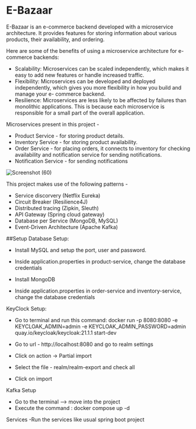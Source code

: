 # E-Bazaar
E-Bazaar is an e-commerce backend developed with a microservice architecture. It provides features for storing information about various products, their availability, and ordering.

Here are some of the benefits of using a microservice architecture for e-commerce backends:

 - Scalability: Microservices can be scaled independently, which makes it easy to add new features or handle increased traffic.
 - Flexibility: Microservices can be developed and deployed independently, which gives you more flexibility in how you build and manage your e-    commerce backend.
 - Resilience: Microservices are less likely to be affected by failures than monolithic applications. This is because each microservice is responsible for a small part of the overall application.

Microservices present in this project -
- Product Service - for storing product details.
- Inventory Service - for storing product availability.
- Order Service - for placing orders, it connects to inventory for checking availability and notification service for sending notifications.
- Notification Service - for sending notifications 


![Screenshot (60)](https://github.com/followCode/E-Bazaar/assets/47175098/a1a7ff34-5432-448c-8cb6-8d96cb935601)

This project makes use of the following patterns -
- Service discorvery (Netflix Eureka)
- Circuit Breaker (Resilience4J)
- Distributed tracing (Zipkin, Sleuth)
- API Gateway (Spring cloud gateway)
- Database per Service (MongoDB, MySQL)
- Event-Driven Architecture (Apache Kafka)

##Setup
Database Setup:
- Install MySQL and setup the port, user and password.
- Inside application.properties in product-service, change the database credentials

- Install MongoDB
- Inside application.properties in order-service and inventory-service, change the database credentials

KeyClock Setup:
- Go to terminal and run this command:
docker run -p 8080:8080 -e KEYCLOAK_ADMIN=admin -e KEYCLOAK_ADMIN_PASSWORD=admin quay.io/keycloak/keycloak:21.1.1 start-dev

- Go to url - http://localhost:8080 and go to realm settings
- Click on action -> Partial import
- Select the file - realm/realm-export and check all
- Click on import

Kafka Setup
- Go to the terminal --> move into the project 
- Execute the command : docker compose up -d

Services
-Run the services like usual spring boot project




